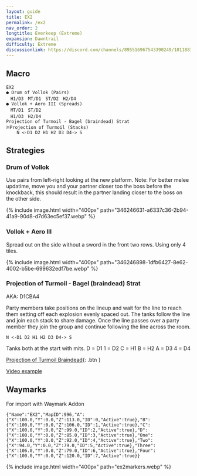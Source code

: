 ```yaml
---
layout: guide
title: EX2
permalink: /ex2
nav_order: 2
longtitle: Everkeep (Extreme)
expansion: Dawntrail
difficulty: Extreme
discussionlink: https://discord.com/channels/895516967543390249/1011883681222234182
---
```


## Macro

```
EX2
● Drum of Vollok (Pairs)
　H1/D3　MT/D1　ST/D2　H2/D4
● Vollok + Aero III (Spreads)
　MT/D1　ST/D2
　H1/D3　H2/D4
Projection of Turmoil - Bagel (braindead) Strat
※Projection of Turmoil (Stacks)
    N <-D1 D2 H1 H2 D3 D4-> S 
```

## Strategies

### Drum of Vollok

Use pairs from left-right looking at the new platform. Note: For better melee updatime, move you and your partner closer too the boss before the knockback, this should result in the partner landing closer to the boss on the other side.

{% include image.html width="400px" path="346246631-a6337c36-2b94-41a9-90d8-d7d63ec5ef37.webp" %}

### Vollok + Aero III

Spread out on the side without a sword in the front two rows. Using only 4 tiles. 

{% include image.html width="400px" path="346246898-1dfb6427-8e62-4002-b5be-699632edf7be.webp" %}

### Projection of Turmoil - Bagel (braindead) Strat
AKA: D1CBA4

Party members take positions on the lineup and wait for the line to reach them setting off each explosion evenly spaced out. The tanks follow the line and join each stack to share damage. Once the line passes over a party member they join the group and continue following the line across the room.

`N <-D1 D2 H1 H2 D3 D4-> S`

Tanks both at the start with mits.
D = D1
1 = D2
C = H1
B = H2
A = D3
4 = D4

[Projection of Turmoil Braindead](https://raidplan.io/plan/kOzWlEJdezZxbmL9){: .btn }

[Video example](https://www.youtube.com/watch?v=e6lievSGFgw)

## Waymarks

For import with Waymark Addon

```
{"Name":"EX2","MapID":996,"A":{"X":100.0,"Y":0.0,"Z":113.0,"ID":0,"Active":true},"B":{"X":100.0,"Y":0.0,"Z":106.0,"ID":1,"Active":true},"C":{"X":100.0,"Y":0.0,"Z":99.0,"ID":2,"Active":true},"D":{"X":100.0,"Y":0.0,"Z":85.0,"ID":3,"Active":true},"One":{"X":100.0,"Y":0.0,"Z":92.0,"ID":4,"Active":true},"Two":{"X":94.0,"Y":0.0,"Z":79.0,"ID":5,"Active":true},"Three":{"X":106.0,"Y":0.0,"Z":79.0,"ID":6,"Active":true},"Four":{"X":100.0,"Y":0.0,"Z":120.0,"ID":7,"Active":true}}
```

{% include image.html width="400px" path="ex2markers.webp" %}

